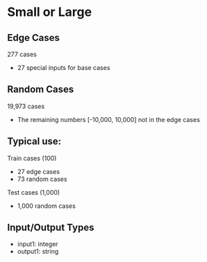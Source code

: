 # Small or Large

## Edge Cases
277 cases
- 27 special inputs for base cases

## Random Cases
19,973 cases
- The remaining numbers [-10,000, 10,000] not in the edge cases

## Typical use:
Train cases (100)
- 27 edge cases
- 73 random cases

Test cases (1,000)
- 1,000 random cases

## Input/Output Types
- input1: integer
- output1: string
